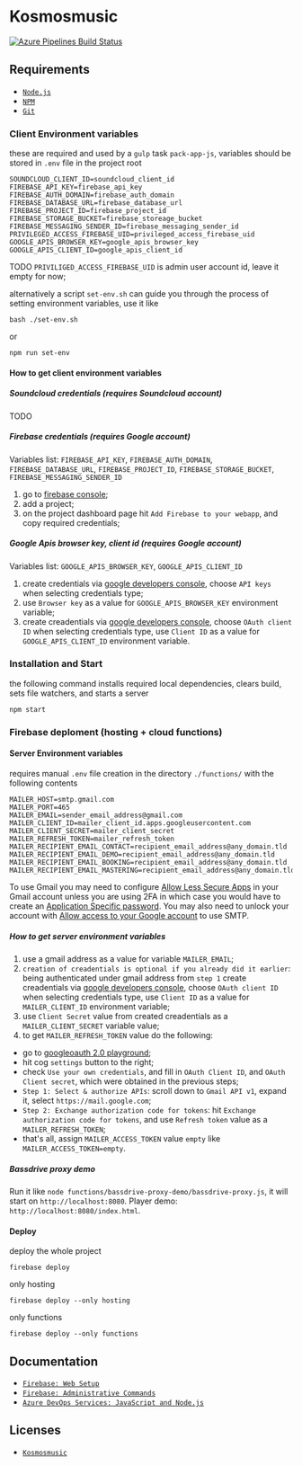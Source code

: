 # Kosmosmusic

[![Azure Pipelines Build Status](https://rfprod.visualstudio.com/KOS.MOS.MUSIC/_apis/build/status/KOS.MOS.MUSIC-CI)](https://rfprod.visualstudio.com/KOS.MOS.MUSIC/_build/latest?definitionId=2)

## Requirements

- [`Node.js`](https://nodejs.org/)
- [`NPM`](https://nodejs.org/)
- [`Git`](https://git-scm.com/)

### Client Environment variables

these are required and used by a `gulp` task `pack-app-js`, variables should be stored in `.env` file in the project root

```
SOUNDCLOUD_CLIENT_ID=soundcloud_client_id
FIREBASE_API_KEY=firebase_api_key
FIREBASE_AUTH_DOMAIN=firebase_auth_domain
FIREBASE_DATABASE_URL=firebase_database_url
FIREBASE_PROJECT_ID=firebase_project_id
FIREBASE_STORAGE_BUCKET=firebase_storeage_bucket
FIREBASE_MESSAGING_SENDER_ID=firebase_messaging_sender_id
PRIVILEGED_ACCESS_FIREBASE_UID=privileged_access_firebase_uid
GOOGLE_APIS_BROWSER_KEY=google_apis_browser_key
GOOGLE_APIS_CLIENT_ID=google_apis_client_id
```

TODO `PRIVILIGED_ACCESS_FIREBASE_UID` is admin user account id, leave it empty for now;

alternatively a script `set-env.sh` can guide you through the process of setting environment variables, use it like

```
bash ./set-env.sh
```
or
```
npm run set-env
```

#### How to get client environment variables

##### Soundcloud credentials (requires Soundcloud account)

TODO

##### Firebase credentials (requires Google account)

Variables list: `FIREBASE_API_KEY`, `FIREBASE_AUTH_DOMAIN`, `FIREBASE_DATABASE_URL`, `FIREBASE_PROJECT_ID`, `FIREBASE_STORAGE_BUCKET`, `FIREBASE_MESSAGING_SENDER_ID`

1. go to [firebase console](https://console.firebase.google.com);
2. add a project;
3. on the project dashboard page hit `Add Firebase to your webapp`, and copy required credentials;

##### Google Apis browser key, client id (requires Google account)

Variables list: `GOOGLE_APIS_BROWSER_KEY`, `GOOGLE_APIS_CLIENT_ID`

1. create credentials via [google developers console](https://console.developers.google.com/apis/credentials), choose `API keys` when selecting credentials type;
2. use `Browser key` as a value for `GOOGLE_APIS_BROWSER_KEY` environment variable;
3. create creadentials via [google developers console](https://console.developers.google.com/apis/credentials), choose `OAuth client ID` when selecting credentials type, use `Client ID` as a value for `GOOGLE_APIS_CLIENT_ID` environment variable.

### Installation and Start

the following command installs required local dependencies, clears build, sets file watchers, and starts a server

```
npm start
```

### Firebase deploment (hosting + cloud functions)

#### Server Environment variables

requires manual `.env` file creation in the directory `./functions/` with the following contents

```
MAILER_HOST=smtp.gmail.com
MAILER_PORT=465
MAILER_EMAIL=sender_email_address@gmail.com
MAILER_CLIENT_ID=mailer_client_id.apps.googleusercontent.com
MAILER_CLIENT_SECRET=mailer_client_secret
MAILER_REFRESH_TOKEN=mailer_refresh_token
MAILER_RECIPIENT_EMAIL_CONTACT=recipient_email_address@any_domain.tld
MAILER_RECIPIENT_EMAIL_DEMO=recipient_email_address@any_domain.tld
MAILER_RECIPIENT_EMAIL_BOOKING=recipient_email_address@any_domain.tld
MAILER_RECIPIENT_EMAIL_MASTERING=recipient_email_address@any_domain.tld
```

To use Gmail you may need to configure [Allow Less Secure Apps](https://www.google.com/settings/security/lesssecureapps) in your Gmail account unless you are using 2FA in which case you would have to create an [Application Specific password](https://security.google.com/settings/security/apppasswords). You may also need to unlock your account with [Allow access to your Google account](https://accounts.google.com/DisplayUnlockCaptcha) to use SMTP.

##### How to get server environment variables

1. use a gmail address as a value for variable `MAILER_EMAIL`;
2. `creation of creadentials is optional if you already did it earlier`: being authenticated under gmail address from `step 1` create creadentials via [google developers console](https://console.developers.google.com/apis/credentials), choose `OAuth client ID` when selecting credentials type, use `Client ID` as a value for `MAILER_CLIENT_ID` environment variable;
3. use `Client Secret` value from created creadentials as a `MAILER_CLIENT_SECRET` variable value;
4. to get `MAILER_REFRESH_TOKEN` value do the following:
  * go to [googleoauth 2.0 playground](https://developers.google.com/oauthplayground);
  * hit cog `settings` button to the right;
  * check `Use your own credentials`, and fill in `OAuth Client ID`, and `OAuth Client secret`, which were obtained in the previous steps;
  * `Step 1: Select & authorize APIs`: scroll down to `Gmail API v1`, expand it, select `https://mail.google.com`;
  * `Step 2: Exchange authorization code for tokens`: hit `Exchange authorization code for tokens`, and use `Refresh token` value as a `MAILER_REFRESH_TOKEN`;
  * that's all, assign `MAILER_ACCESS_TOKEN` value `empty` like `MAILER_ACCESS_TOKEN=empty`.

##### Bassdrive proxy demo

Run it like `node functions/bassdrive-proxy-demo/bassdrive-proxy.js`, it will start on `http://localhost:8080`. Player demo: `http://localhost:8080/index.html`.

#### Deploy

deploy the whole project

```
firebase deploy
```

only hosting

```
firebase deploy --only hosting
```

only functions

```
firebase deploy --only functions
```

## Documentation

- [`Firebase: Web Setup`](https://firebase.google.com/docs/web/setup)
- [`Firebase: Administrative Commands`](https://firebase.google.com/docs/cli/#administrative_commands)
- [`Azure DevOps Services: JavaScript and Node.js`](https://docs.microsoft.com/en-us/azure/devops/pipelines/languages/javascript?view=vsts&tabs=yaml)

## Licenses

* [`Kosmosmusic`](LICENSE)
